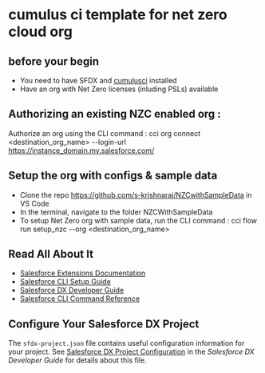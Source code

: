 # cumulus ci template for net zero cloud org  
## before your begin
- You need to have SFDX and [cumulusci](https://cumulusci.readthedocs.io/en/stable/get_started.html) installed
-  Have an org with Net Zero licenses (inluding PSLs) available


## Authorizing an existing NZC enabled org :
 Authorize an org using the CLI command : cci org connect <destination_org_name> --login-url https://instance_domain.my.salesforce.com/

## Setup the org with configs & sample data
- Clone the repo https://github.com/s-krishnaraj/NZCwithSampleData in VS Code
- In the terminal, navigate to the folder NZCWithSampleData
- To setup Net Zero org with sample data, run the CLI command : cci flow run setup_nzc --org <destination_org_name>

## Read All About It
- [Salesforce Extensions Documentation](https://developer.salesforce.com/tools/vscode/)
- [Salesforce CLI Setup Guide](https://developer.salesforce.com/docs/atlas.en-us.sfdx_setup.meta/sfdx_setup/sfdx_setup_intro.htm)
- [Salesforce DX Developer Guide](https://developer.salesforce.com/docs/atlas.en-us.sfdx_dev.meta/sfdx_dev/sfdx_dev_intro.htm)
- [Salesforce CLI Command Reference](https://developer.salesforce.com/docs/atlas.en-us.sfdx_cli_reference.meta/sfdx_cli_reference/cli_reference.htm)

## Configure Your Salesforce DX Project
The `sfdx-project.json` file contains useful configuration information for your project. See [Salesforce DX Project Configuration](https://developer.salesforce.com/docs/atlas.en-us.sfdx_dev.meta/sfdx_dev/sfdx_dev_ws_config.htm) in the _Salesforce DX Developer Guide_ for details about this file.
